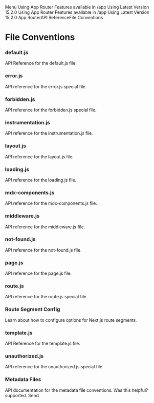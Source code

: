 Menu
Using App Router
Features available in /app
Using Latest Version
15.2.0
Using App Router
Features available in /app
Using Latest Version
15.2.0
App RouterAPI ReferenceFile Conventions
# File Conventions
### default.js
API Reference for the default.js file.
### error.js
API reference for the error.js special file.
### forbidden.js
API reference for the forbidden.js special file.
### instrumentation.js
API reference for the instrumentation.js file.
### layout.js
API reference for the layout.js file.
### loading.js
API reference for the loading.js file.
### mdx-components.js
API reference for the mdx-components.js file.
### middleware.js
API reference for the middleware.js file.
### not-found.js
API reference for the not-found.js file.
### page.js
API reference for the page.js file.
### route.js
API reference for the route.js special file.
### Route Segment Config
Learn about how to configure options for Next.js route segments.
### template.js
API Reference for the template.js file.
### unauthorized.js
API reference for the unauthorized.js special file.
### Metadata Files
API documentation for the metadata file conventions.
Was this helpful?
supported.
Send
